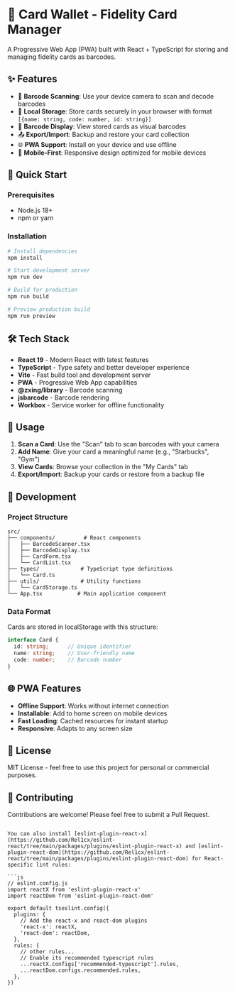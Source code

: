 # 🎫 Card Wallet - Fidelity Card Manager

A Progressive Web App (PWA) built with React + TypeScript for storing and managing fidelity cards as barcodes.

## ✨ Features

- 📱 **Barcode Scanning**: Use your device camera to scan and decode barcodes
- 💾 **Local Storage**: Store cards securely in your browser with format `[{name: string, code: number, id: string}]`
- 🎯 **Barcode Display**: View stored cards as visual barcodes
- 📤 **Export/Import**: Backup and restore your card collection
- 🌐 **PWA Support**: Install on your device and use offline
- 📱 **Mobile-First**: Responsive design optimized for mobile devices

## 🚀 Quick Start

### Prerequisites
- Node.js 18+ 
- npm or yarn

### Installation
```bash
# Install dependencies
npm install

# Start development server
npm run dev

# Build for production
npm run build

# Preview production build
npm run preview
```

## 🛠️ Tech Stack

- **React 19** - Modern React with latest features
- **TypeScript** - Type safety and better developer experience
- **Vite** - Fast build tool and development server
- **PWA** - Progressive Web App capabilities
- **@zxing/library** - Barcode scanning
- **jsbarcode** - Barcode rendering
- **Workbox** - Service worker for offline functionality

## 📱 Usage

1. **Scan a Card**: Use the "Scan" tab to scan barcodes with your camera
2. **Add Name**: Give your card a meaningful name (e.g., "Starbucks", "Gym")
3. **View Cards**: Browse your collection in the "My Cards" tab
4. **Export/Import**: Backup your cards or restore from a backup file

## 🔧 Development

### Project Structure
```
src/
├── components/         # React components
│   ├── BarcodeScanner.tsx
│   ├── BarcodeDisplay.tsx
│   ├── CardForm.tsx
│   └── CardList.tsx
├── types/             # TypeScript type definitions
│   └── Card.ts
├── utils/             # Utility functions
│   └── CardStorage.ts
└── App.tsx           # Main application component
```

### Data Format
Cards are stored in localStorage with this structure:
```typescript
interface Card {
  id: string;      // Unique identifier
  name: string;    // User-friendly name
  code: number;    // Barcode number
}
```

## 🌐 PWA Features

- **Offline Support**: Works without internet connection
- **Installable**: Add to home screen on mobile devices
- **Fast Loading**: Cached resources for instant startup
- **Responsive**: Adapts to any screen size

## 📄 License

MIT License - feel free to use this project for personal or commercial purposes.

## 🤝 Contributing

Contributions are welcome! Please feel free to submit a Pull Request.
```

You can also install [eslint-plugin-react-x](https://github.com/Rel1cx/eslint-react/tree/main/packages/plugins/eslint-plugin-react-x) and [eslint-plugin-react-dom](https://github.com/Rel1cx/eslint-react/tree/main/packages/plugins/eslint-plugin-react-dom) for React-specific lint rules:

```js
// eslint.config.js
import reactX from 'eslint-plugin-react-x'
import reactDom from 'eslint-plugin-react-dom'

export default tseslint.config({
  plugins: {
    // Add the react-x and react-dom plugins
    'react-x': reactX,
    'react-dom': reactDom,
  },
  rules: {
    // other rules...
    // Enable its recommended typescript rules
    ...reactX.configs['recommended-typescript'].rules,
    ...reactDom.configs.recommended.rules,
  },
})
```
